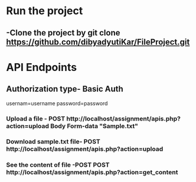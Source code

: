 # Run the project

## -Clone the project by git clone https://github.com/dibyadyutiKar/FileProject.git

# API Endpoints

## Authorization type- Basic Auth

usernam=username
password=password

### Upload a file - POST http://localhost/assignment/apis.php?action=upload Body Form-data "Sample.txt"

### Download sample.txt file- POST http://localhost/assignment/apis.php?action=upload

### See the content of file -POST POST http://localhost/assignment/apis.php?action=get_content
